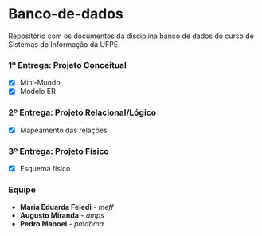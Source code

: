 # Banco-de-dados
Repositório com os documentos da disciplina banco de dados do curso de Sistemas de Informação da UFPE.

### 1º Entrega: Projeto Conceitual
- [x] Mini-Mundo
- [x] Modelo ER

### 2º Entrega: Projeto Relacional/Lógico
- [x] Mapeamento das relações

### 3º Entrega: Projeto Físico
- [x] Esquema físico

### Equipe
* **Maria Eduarda Feledi** - *meff*
* **Augusto Miranda** - *amps* 
* **Pedro Manoel** - *pmdbma*
